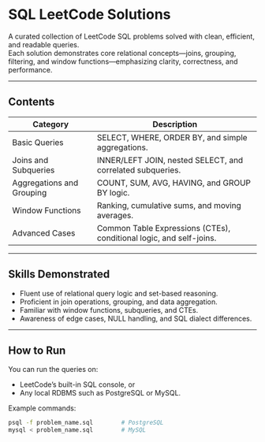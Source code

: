 # SQL LeetCode Solutions

A curated collection of LeetCode SQL problems solved with clean, efficient, and readable queries.  
Each solution demonstrates core relational concepts—joins, grouping, filtering, and window functions—emphasizing clarity, correctness, and performance.

---

## Contents

| Category | Description |
|-----------|-------------|
| Basic Queries | SELECT, WHERE, ORDER BY, and simple aggregations. |
| Joins and Subqueries | INNER/LEFT JOIN, nested SELECT, and correlated subqueries. |
| Aggregations and Grouping | COUNT, SUM, AVG, HAVING, and GROUP BY logic. |
| Window Functions | Ranking, cumulative sums, and moving averages. |
| Advanced Cases | Common Table Expressions (CTEs), conditional logic, and self-joins. |

---

## Skills Demonstrated

- Fluent use of relational query logic and set-based reasoning.  
- Proficient in join operations, grouping, and data aggregation.  
- Familiar with window functions, subqueries, and CTEs.  
- Awareness of edge cases, NULL handling, and SQL dialect differences.

---

## How to Run

You can run the queries on:
- LeetCode’s built-in SQL console, or  
- Any local RDBMS such as PostgreSQL or MySQL.

Example commands:
```bash
psql -f problem_name.sql        # PostgreSQL
mysql < problem_name.sql        # MySQL
